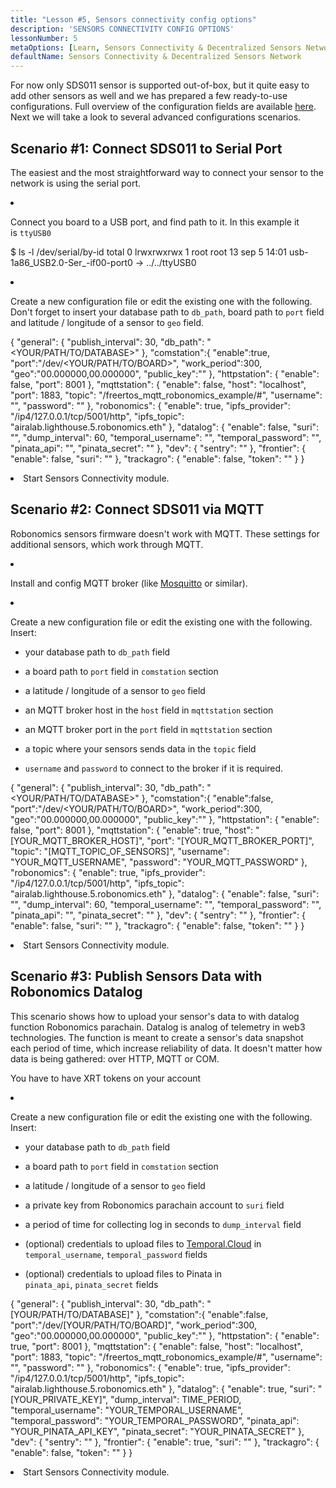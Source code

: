 ```yaml
---
title: "Lesson #5, Sensors connectivity config options"
description: 'SENSORS CONNECTIVITY CONFIG OPTIONS'
lessonNumber: 5
metaOptions: [Learn, Sensors Connectivity & Decentralized Sensors Network]
defaultName: Sensors Connectivity & Decentralized Sensors Network
---
```


For now only SDS011 sensor is supported out-of-box, but it quite easy to add other sensors as well and we has prepared a few ready-to-use configurations. Full overview of the configuration fields are available [here](https://github.com/airalab/sensors-connectivity/tree/master/connectivity/config). Next we will take a look to several advanced configurations scenarios.

## Scenario #1: Connect SDS011 to Serial Port

The easiest and the most straightforward way to connect your sensor to the network is using the serial port. 

<List type="numbers">

<li>

Connect you board to a USB port, and find path to it. In this example it is `ttyUSB0`


<LessonCodeWrapper codeClass="big-code" language="bash">$ ls -l /dev/serial/by-id
total 0
lrwxrwxrwx 1 root root 13 sep 5 14:01 usb-1a86_USB2.0-Ser_-if00-port0 -> ../../ttyUSB0</LessonCodeWrapper>
</li>

<li>

Create a new configuration file or edit the existing one with the following. Don't forget to insert your database path to `db_path`, board path to `port` field and latitude / longitude of a sensor to `geo` field.

<LessonCodeWrapper codeClass="big-code" language="json">{
   "general": {
      "publish_interval": 30,
      "db_path": "<YOUR/PATH/TO/DATABASE>"
   },
   "comstation":{
      "enable":true,
      "port":"/dev/<YOUR/PATH/TO/BOARD>",
      "work_period":300,
      "geo":"00.000000,00.000000",
      "public_key":""
   },
   "httpstation": {
      "enable": false,
      "port": 8001
   },
   "mqttstation": {
      "enable": false,
      "host": "localhost",
      "port": 1883,
      "topic": "/freertos_mqtt_robonomics_example/#",
      "username": "",
      "password": ""
   },
   "robonomics": {
      "enable": true,
      "ipfs_provider": "/ip4/127.0.0.1/tcp/5001/http",
      "ipfs_topic": "airalab.lighthouse.5.robonomics.eth"
   },
   "datalog": {
      "enable": false,
      "suri": "",
      "dump_interval": 60,
      "temporal_username": "",
      "temporal_password": "",
      "pinata_api": "",
      "pinata_secret": ""
   },
   "dev": {
      "sentry": ""
   },
   "frontier": {
      "enable": false,
      "suri": ""
   },
   "trackagro": {
      "enable": false,
      "token": ""
   }
}</LessonCodeWrapper>

</li>

<li>Start Sensors Connectivity module.</li>

</List>


## Scenario #2: Connect SDS011 via MQTT

<RoboAcademyNote type="okay" title="INFO">Robonomics sensors firmware doesn't work with MQTT. These settings for additional sensors, which work through MQTT.
</RoboAcademyNote>

<List type="numbers">

<li>

Install and config MQTT broker (like [Mosquitto](https://mosquitto.org/) or similar).

</li>

<li>

Create a new configuration file or edit the existing one with the following. Insert:

- your database path to `db_path` field

- a board path to `port` field in `comstation` section

- a latitude / longitude of a sensor to `geo` field

- an MQTT broker host in the `host` field in `mqttstation` section

- an MQTT broker port in the `port` field in `mqttstation` section

- a topic where your sensors sends data in the `topic` field

- `username` and `password` to connect to the broker if it is required.


<LessonCodeWrapper codeClass="big-code" language="json">{
   "general": {
      "publish_interval": 30,
      "db_path": "<YOUR/PATH/TO/DATABASE>"
   },
   "comstation":{
      "enable":false,
      "port":"/dev/<YOUR/PATH/TO/BOARD>",
      "work_period":300,
      "geo":"00.000000,00.000000",
      "public_key":""
   },
   "httpstation": {
      "enable": false,
      "port": 8001
   },
   "mqttstation": {
      "enable": true,
      "host": "[YOUR_MQTT_BROKER_HOST]",
      "port": "[YOUR_MQTT_BROKER_PORT]",
      "topic": "[MQTT_TOPIC_OF_SENSORS]",
      "username": "YOUR_MQTT_USERNAME",
      "password": "YOUR_MQTT_PASSWORD"
   },
   "robonomics": {
      "enable": true,
      "ipfs_provider": "/ip4/127.0.0.1/tcp/5001/http",
      "ipfs_topic": "airalab.lighthouse.5.robonomics.eth"
   },
   "datalog": {
      "enable": false,
      "suri": "",
      "dump_interval": 60,
      "temporal_username": "",
      "temporal_password": "",
      "pinata_api": "",
      "pinata_secret": ""
   },
   "dev": {
      "sentry": ""
   },
   "frontier": {
      "enable": false,
      "suri": ""
   },
   "trackagro": {
      "enable": false,
      "token": ""
   }
}</LessonCodeWrapper>

</li>

<li>Start Sensors Connectivity module.</li>

</List>

## Scenario #3: Publish Sensors Data with Robonomics Datalog

This scenario shows how to upload your sensor's data to with datalog function Robonomics parachain. Datalog is analog of telemetry in web3 technologies. The function is meant to create a sensor's data snapshot each period of time, which increase reliability of data. It doesn't matter how data is being gathered: over HTTP, MQTT or COM.

<RoboAcademyNote type="warning" title="WARNING">You have to have XRT tokens on your account
</RoboAcademyNote>

<List type="numbers">

<li>

Create a new configuration file or edit the existing one with the following. Insert:

- your database path to `db_path` field

- a board path to `port` field in `comstation` section

- a latitude / longitude of a sensor to `geo` field

- a private key from Robonomics parachain account to `suri` field

- a period of time for collecting log in seconds to `dump_interval` field

- (optional) credentials to upload files to [Temporal.Cloud](http://Temporal.Cloud) in `temporal_username`, `temporal_password` fields

- (optional) credentials to upload files to Pinata in `pinata_api`, `pinata_secret` fields

<LessonCodeWrapper codeClass="big-code" language="json">{
   "general": {
      "publish_interval": 30,
      "db_path": "[YOUR/PATH/TO/DATABASE]"
   },
   "comstation":{
      "enable":false,
      "port":"/dev/[YOUR/PATH/TO/BOARD]",
      "work_period":300,
      "geo":"00.000000,00.000000",
      "public_key":""
   },
   "httpstation": {
      "enable": true,
      "port": 8001
   },
   "mqttstation": {
      "enable": false,
      "host": "localhost",
      "port": 1883,
      "topic": "/freertos_mqtt_robonomics_example/#",
      "username": "",
      "password": ""
   },
   "robonomics": {
      "enable": true,
      "ipfs_provider": "/ip4/127.0.0.1/tcp/5001/http",
      "ipfs_topic": "airalab.lighthouse.5.robonomics.eth"
   },
   "datalog": {
      "enable": true,
      "suri": "[YOUR_PRIVATE_KEY]",
      "dump_interval": TIME_PERIOD,
      "temporal_username": "YOUR_TEMPORAL_USERNAME",
      "temporal_password": "YOUR_TEMPORAL_PASSWORD",
      "pinata_api": "YOUR_PINATA_API_KEY",
      "pinata_secret": "YOUR_PINATA_SECRET"
   },
   "dev": {
      "sentry": ""
   },
   "frontier": {
      "enable": true,
      "suri": ""
   },
   "trackagro": {
      "enable": false,
      "token": ""
   }
}</LessonCodeWrapper>

</li>

<li>Start Sensors Connectivity module.</li>

</List>